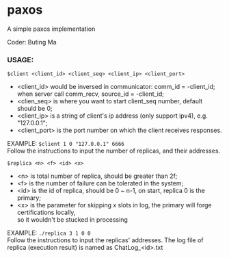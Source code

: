 # paxos
A simple paxos implementation

Coder: Buting Ma

### USAGE:

```$client <client_id> <client_seq> <client_ip> <client_port>```

* \<client_id\> would be inversed in communicator: comm_id = -client_id; <br> when server call comm_recv, source_id = -client_id;
* \<clien_seq\> is where you want to start client_seq number, default should be 0;
* \<client_ip\> is a string of client's ip address (only support ipv4), e.g. "127.0.0.1";
* \<client_port\> is the port number on which the client receives responses.

EXAMPLE: ```$client 1 0 "127.0.0.1" 6666```
<br>
Follow the instructions to input the number of replicas, and their addresses.

```$replica <n> <f> <id> <x>```

* \<n\> is total number of replica, should be greater than 2f;
* \<f\> is the number of failure can be tolerated in the system;
* \<id\> is the id of replica, should be 0 ~ n-1, on start, replica 0 is the primary;
* \<x\> is the parameter for skipping x slots in log, the primary will forge certifications locally, <br>so it wouldn't be stucked in processing

EXAMPLE: ```./replica 3 1 0 0```
<br>
Follow the instructions to input the replicas' addresses.
The log file of replica (execution result) is named as ChatLog_\<id\>.txt


